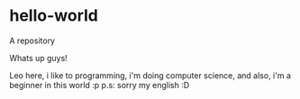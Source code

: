 # hello-world
A repository

Whats up guys!

Leo here, i like to programming, i'm doing computer science, and also, i'm a beginner in this world :p
p.s: sorry my english :D
